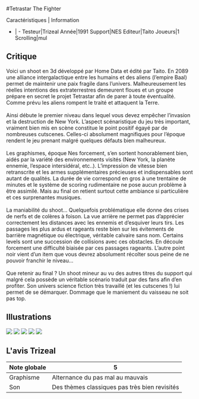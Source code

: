 #Tetrastar The Fighter

Caractéristiques | Information
- | -
Testeur|Trizeal
Année|1991
Support|NES
Editeur|Taito
Joueurs|1
Scrolling|mul

## Critique
Voici un shoot en 3d développé par Home Data et édité par Taito. En 2089 une alliance intergalactique entre les humains et des aliens (l’empire Baal) permet de maintenir une paix fragile dans l’univers. Malheureusement les réelles intentions des extraterrestres demeurent floues et un groupe prépare en secret le projet Tetrastar afin de parer à toute éventualité. Comme prévu les aliens rompent le traité et attaquent la Terre.<br/><br/>Ainsi débute le premier niveau dans lequel vous devez empêcher l’invasion et la destruction de New York. L’aspect scénaristique du jeu très important, vraiment bien mis en scène constitue le point positif égayé par de nombreuses cutscenes. Celles-ci absolument magnifiques pour l’époque rendent le jeu prenant malgré quelques défauts bien malheureux.<br/><br/>Les graphismes, époque Nes forcement, s’en sortent honorablement bien, aidés par la variété des environnements visités (New York, la planète ennemie, l’espace intersidéral, etc..). L’impression de vitesse bien retranscrite et les armes supplémentaires précieuses et indispensables sont autant de qualités. La durée de vie correspond en gros à une trentaine de minutes et le système de scoring rudimentaire ne pose aucun problème à être assimilé. Mais au final on retient surtout cette ambiance si particulière et ces surprenantes musiques.<br/><br/>La maniabilité du shoot… Quelquefois problématique elle donne des crises de nerfs et de colères à foison. La vue arrière ne permet pas d’apprécier correctement les distances avec les ennemis et d’esquiver leurs tirs. Les passages les plus ardus et rageants reste bien sur les évitements de barrière magnétique ou électrique, véritable calvaire sans nom. Certains levels sont une succession de collisions avec ces obstacles. En découle forcement une difficulté biaisée par ces passages rageants. L’autre point noir vient d’un item que vous devrez absolument récolter sous peine de ne pouvoir franchir le niveau…<br/><br/>Que retenir au final ? Un shoot mineur au vu des autres titres du support qui malgré cela possède un véritable scénario traduit par des fans afin d’en profiter. Son univers science fiction très travaillé (et les cutscenes !) lui permet de se démarquer. Dommage que le maniement du vaisseau ne soit pas top.

## Illustrations
![](http://www.shmup.com/images/thumbs/img_fiche_1_1400.png)
![](http://www.shmup.com/images/thumbs/img_fiche_2_1400.png)
![](http://www.shmup.com/images/thumbs/img_fiche_3_1400.png)
![](http://www.shmup.com/images/thumbs/img_fiche_4_1400.png)
![](http://www.shmup.com/images/thumbs/)

## L'avis Trizeal
Note globale|5
-|-
Graphisme|Alternance du pas mal au mauvais
Son|Des thèmes classiques pas très bien revisités 
